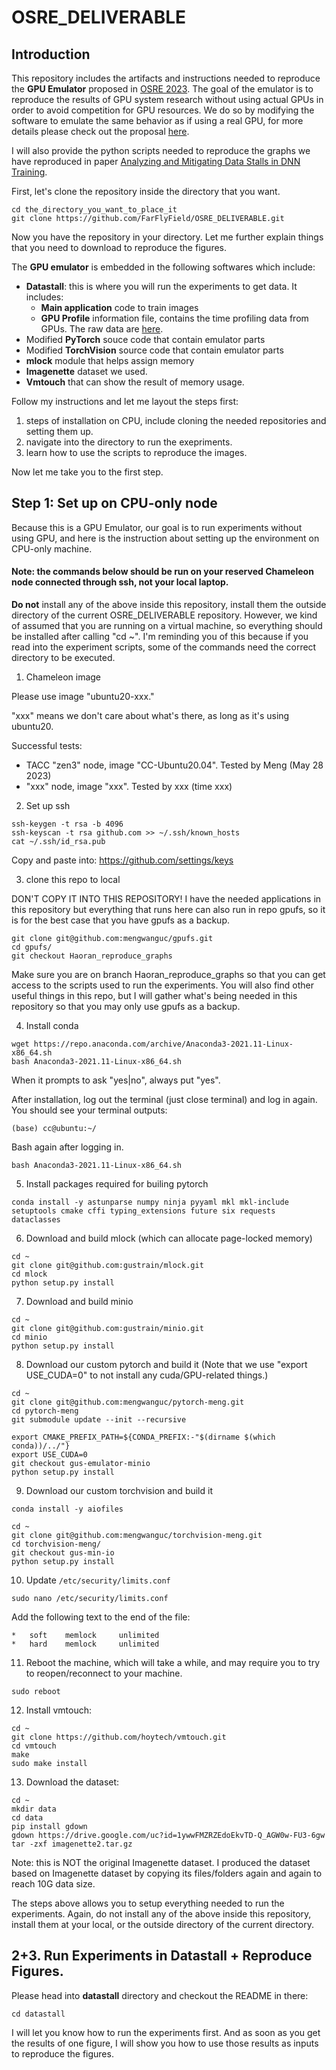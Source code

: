 # OSRE_DELIVERABLE
## Introduction
This repository includes the artifacts and instructions needed to reproduce the **GPU Emulator** proposed in [OSRE 2023](https://ucsc-ospo.github.io/project/osre23/utexas/gpuemulator/). The goal of the emulator is to reproduce the results of GPU system research without using actual GPUs in order to avoid competition for GPU resources. We do so by modifying the software to emulate the same behavior as if using a real GPU, for more details please check out the proposal [here](https://docs.google.com/document/d/1CcNbvbNAmY0XkV9ckjHnILdMh92h1wqLUYqpT6qIsZY/edit). 

I will also provide the python scripts needed to reproduce the graphs we have reproduced in paper [Analyzing and Mitigating Data Stalls in DNN Training](chrome-extension://efaidnbmnnnibpcajpcglclefindmkaj/https://vldb.org/pvldb/vol14/p771-mohan.pdf). 

First, let's clone the repository inside the directory that you want. 
```
cd the_directory_you_want_to_place_it
git clone https://github.com/FarFlyField/OSRE_DELIVERABLE.git
```
Now you have the repository in your directory. Let me further explain things that you need to download to reproduce the figures. 

The **GPU emulator** is embedded in the following softwares which include: 
* **Datastall**: this is where you will run the experiments to get data. It includes: 
  * **Main application** code to train images
  * **GPU Profile** information file, contains the time profiling data from GPUs. The raw data are [here](https://docs.google.com/spreadsheets/d/108u91potKYYNa4C_enAvwOuuOcTBwIL1ui_K8Cq1bUU/edit?usp=sharing).
* Modified **PyTorch** souce code that contain emulator parts
* Modified **TorchVision** source code that contain emulator parts
* **mlock** module that helps assign memory
* **Imagenette** dataset we used. 
* **Vmtouch** that can show the result of memory usage. 

Follow my instructions and let me layout the steps first: 
1.  steps of installation on CPU, include cloning the needed repositories and setting them up. 
2.  navigate into the directory to run the exepriments. 
3. learn how to use the scripts to reproduce the images. 

Now let me take you to the first step. 
## Step 1: Set up on CPU-only node
Because this is a GPU Emulator, our goal is to run experiments without using GPU, and here is the instruction about setting up the environment on CPU-only machine. 
#### Note: the commands below should be run on your reserved Chameleon node connected through ssh, not your local laptop.

**Do not** install any of the above inside this repository, install them the outside directory of the current OSRE_DELIVERABLE repository. However, we kind of assumed that you are running on a virtual machine, so everything should be installed after calling "cd ~". I'm reminding you of this because if you read into the experiment scripts, some of the commands need the correct directory to be executed. 

1. Chameleon image

Please use image "ubuntu20-xxx."

"xxx" means we don't care about what's there, as long as it's using ubuntu20.

Successful tests:
- TACC "zen3" node, image "CC-Ubuntu20.04". Tested by Meng (May 28 2023)
- "xxx" node, image "xxx". Tested by xxx (time xxx)

2. Set up ssh
```
ssh-keygen -t rsa -b 4096
ssh-keyscan -t rsa github.com >> ~/.ssh/known_hosts
cat ~/.ssh/id_rsa.pub
```

Copy and paste into: https://github.com/settings/keys

3. clone this repo to local

DON'T COPY IT INTO THIS REPOSITORY! I have the needed applications in this repository but everything that runs here can also run in repo gpufs, so it is for the best case that you have gpufs as a backup. 

```
git clone git@github.com:mengwanguc/gpufs.git
cd gpufs/
git checkout Haoran_reproduce_graphs
```
Make sure you are on branch Haoran_reproduce_graphs so that you can get access to the scripts used to run the experiments. You will also find other useful things in this repo, but I will gather what's being needed in this repository so that you may only use gpufs as a backup. 

4. Install conda

```
wget https://repo.anaconda.com/archive/Anaconda3-2021.11-Linux-x86_64.sh
bash Anaconda3-2021.11-Linux-x86_64.sh
```

When it prompts to ask "yes|no", always put "yes".

After installation, log out the terminal (just close terminal) and log in again. You should see your terminal outputs:

```
(base) cc@ubuntu:~/
```
Bash again after logging in. 
```
bash Anaconda3-2021.11-Linux-x86_64.sh
```

5. Install packages required for builing pytorch

```
conda install -y astunparse numpy ninja pyyaml mkl mkl-include setuptools cmake cffi typing_extensions future six requests dataclasses
```


6. Download and build mlock (which can allocate page-locked memory)

```
cd ~
git clone git@github.com:gustrain/mlock.git
cd mlock
python setup.py install
```

7. Download and build minio

```
cd ~
git clone git@github.com:gustrain/minio.git
cd minio
python setup.py install
```



8. Download our custom pytorch and build it (Note that we use "export USE_CUDA=0" to not install any cuda/GPU-related things.)

```
cd ~
git clone git@github.com:mengwanguc/pytorch-meng.git
cd pytorch-meng
git submodule update --init --recursive

export CMAKE_PREFIX_PATH=${CONDA_PREFIX:-"$(dirname $(which conda))/../"}
export USE_CUDA=0
git checkout gus-emulator-minio
python setup.py install
```

9. Download our custom torchvision and build it

```
conda install -y aiofiles

cd ~
git clone git@github.com:mengwanguc/torchvision-meng.git
cd torchvision-meng/
git checkout gus-min-io
python setup.py install
```

10. Update `/etc/security/limits.conf`

```
sudo nano /etc/security/limits.conf
```

Add the following text to the end of the file:

```
*   soft    memlock     unlimited
*   hard    memlock     unlimited
```

11. Reboot the machine, which will take a while, and may require you to try to reopen/reconnect to your machine. 

```
sudo reboot
```

12. Install vmtouch:
```
cd ~
git clone https://github.com/hoytech/vmtouch.git
cd vmtouch
make
sudo make install
```
13. Download the dataset:
```
cd ~
mkdir data
cd data
pip install gdown
gdown https://drive.google.com/uc?id=1ywwFMZRZEdoEkvTD-Q_AGW0w-FU3-6gw
tar -zxf imagenette2.tar.gz
```
Note: this is NOT the original Imagenette dataset. I produced the dataset based on Imagenette dataset by copying its files/folders again and again to reach 10G data size.

The steps above allows you to setup everything needed to run the experiments. Again, do not install any of the above inside this repository, install them at your local, or the outside directory of the current directory. 

## 2+3. Run Experiments in Datastall + Reproduce Figures. 
Please head into **datastall** directory and checkout the README in there:
```
cd datastall
``` 
I will let you know how to run the experiments first. And as soon as you get the results of one figure, I will show you how to use those results as inputs to reproduce the figures. 
